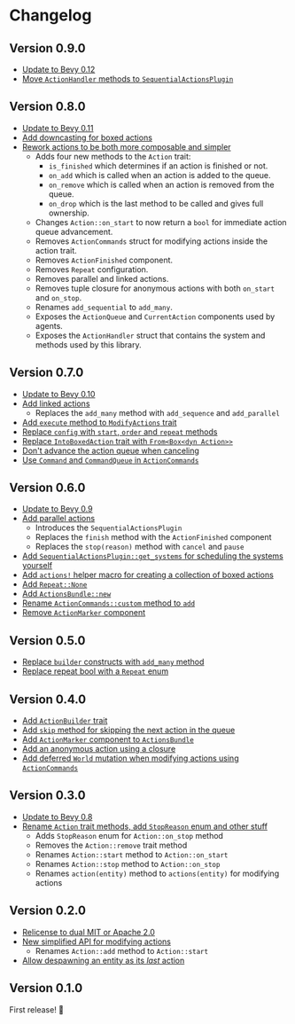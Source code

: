 # Changelog

## Version 0.9.0

- [Update to Bevy 0.12][91]
- [Move `ActionHandler` methods to `SequentialActionsPlugin`][90]

[91]: https://github.com/hikikones/bevy-sequential-actions/pull/91
[90]: https://github.com/hikikones/bevy-sequential-actions/pull/90

## Version 0.8.0

- [Update to Bevy 0.11][85]
- [Add downcasting for boxed actions][84]
- [Rework actions to be both more composable and simpler][83]
    - Adds four new methods to the `Action` trait:
        - `is_finished` which determines if an action is finished or not.
        - `on_add` which is called when an action is added to the queue.
        - `on_remove` which is called when an action is removed from the queue.
        - `on_drop` which is the last method to be called and gives full ownership.
    - Changes `Action::on_start` to now return a `bool` for immediate action queue advancement.
    - Removes `ActionCommands` struct for modifying actions inside the action trait.
    - Removes `ActionFinished` component.
    - Removes `Repeat` configuration.
    - Removes parallel and linked actions.
    - Removes tuple closure for anonymous actions with both `on_start` and `on_stop`.
    - Renames `add_sequential` to `add_many`.
    - Exposes the `ActionQueue` and `CurrentAction` components used by agents.
    - Exposes the `ActionHandler` struct that contains the system and methods used by this library.

[85]: https://github.com/hikikones/bevy-sequential-actions/pull/85
[84]: https://github.com/hikikones/bevy-sequential-actions/pull/84
[83]: https://github.com/hikikones/bevy-sequential-actions/pull/83

## Version 0.7.0

- [Update to Bevy 0.10][73]
- [Add linked actions][63]
    - Replaces the `add_many` method with `add_sequence` and `add_parallel`
- [Add `execute` method to `ModifyActions` trait][68]
- [Replace `config` with `start`, `order` and `repeat` methods][64]
- [Replace `IntoBoxedAction` trait with `From<Box<dyn Action>>`][65]
- [Don't advance the action queue when canceling][67]
- [Use `Command` and `CommandQueue` in `ActionCommands`][71]

[73]: https://github.com/hikikones/bevy-sequential-actions/pull/73
[71]: https://github.com/hikikones/bevy-sequential-actions/pull/71
[68]: https://github.com/hikikones/bevy-sequential-actions/pull/68
[67]: https://github.com/hikikones/bevy-sequential-actions/pull/67
[65]: https://github.com/hikikones/bevy-sequential-actions/pull/65
[64]: https://github.com/hikikones/bevy-sequential-actions/pull/64
[63]: https://github.com/hikikones/bevy-sequential-actions/pull/63

## Version 0.6.0

- [Update to Bevy 0.9][55]
- [Add parallel actions][45]
    - Introduces the `SequentialActionsPlugin`
    - Replaces the `finish` method with the `ActionFinished` component
    - Replaces the `stop(reason)` method with `cancel` and `pause`
- [Add `SequentialActionsPlugin::get_systems` for scheduling the systems yourself][53]
- [Add `actions!` helper macro for creating a collection of boxed actions][47]
- [Add `Repeat::None`][50]
- [Add `ActionsBundle::new`][52]
- [Rename `ActionCommands::custom` method to `add`][48]
- [Remove `ActionMarker` component][49]

[55]: https://github.com/hikikones/bevy-sequential-actions/pull/55
[53]: https://github.com/hikikones/bevy-sequential-actions/pull/53
[52]: https://github.com/hikikones/bevy-sequential-actions/pull/52
[50]: https://github.com/hikikones/bevy-sequential-actions/pull/50
[49]: https://github.com/hikikones/bevy-sequential-actions/pull/49
[48]: https://github.com/hikikones/bevy-sequential-actions/pull/48
[47]: https://github.com/hikikones/bevy-sequential-actions/pull/47
[45]: https://github.com/hikikones/bevy-sequential-actions/pull/45

## Version 0.5.0
- [Replace `builder` constructs with `add_many` method][40]
- [Replace repeat bool with a `Repeat` enum][41]

[41]: https://github.com/hikikones/bevy-sequential-actions/pull/41
[40]: https://github.com/hikikones/bevy-sequential-actions/pull/40

## Version 0.4.0

- [Add `ActionBuilder` trait][28]
- [Add `skip` method for skipping the next action in the queue][30]
- [Add `ActionMarker` component to `ActionsBundle`][31]
- [Add an anonymous action using a closure][34]
- [Add deferred `World` mutation when modifying actions using `ActionCommands`][36]

[36]: https://github.com/hikikones/bevy-sequential-actions/pull/36
[34]: https://github.com/hikikones/bevy-sequential-actions/pull/34
[31]: https://github.com/hikikones/bevy-sequential-actions/pull/31
[30]: https://github.com/hikikones/bevy-sequential-actions/pull/30
[28]: https://github.com/hikikones/bevy-sequential-actions/pull/28

## Version 0.3.0

- [Update to Bevy 0.8][26]
- [Rename `Action` trait methods, add `StopReason` enum and other stuff][25]
    - Adds `StopReason` enum for `Action::on_stop` method
    - Removes the `Action::remove` trait method
    - Renames `Action::start` method to `Action::on_start`
    - Renames `Action::stop` method to `Action::on_stop`
    - Renames `action(entity)` method to `actions(entity)` for modifying actions

[26]: https://github.com/hikikones/bevy-sequential-actions/pull/26
[25]: https://github.com/hikikones/bevy-sequential-actions/pull/25

## Version 0.2.0

- [Relicense to dual MIT or Apache 2.0][13]
- [New simplified API for modifying actions][12]
    - Renames `Action::add` method to `Action::start`
- [Allow despawning an entity as its _last_ action][11]

[13]: https://github.com/hikikones/bevy-sequential-actions/pull/13
[12]: https://github.com/hikikones/bevy-sequential-actions/pull/12
[11]: https://github.com/hikikones/bevy-sequential-actions/pull/11

## Version 0.1.0

First release! 🎉
